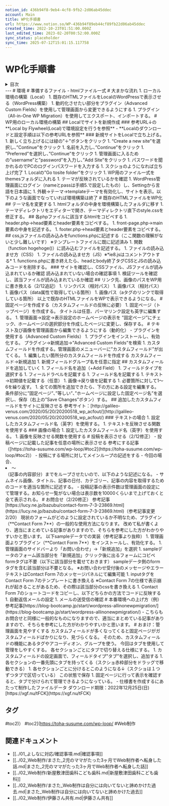 ```yaml
---
notion_id: 436b94f8-9eb4-4cf8-9fb2-2d06ab45ddec
account: Main
title: WP化手順書
url: https://www.notion.so/WP-436b94f89eb44cf89fb22d06ab45ddec
created_time: 2022-10-23T01:51:00.000Z
last_edited_time: 2023-02-20T00:52:00.000Z
sync_status: placeholder
sync_time: 2025-07-12T15:01:15.117758
---
```

# WP化手順書

<details>
<summary>目次</summary>
</details>
---
# 環境
# 準備するファイル
- htmlファイル一式
# 大まかな流れ
1. ローカル環境の構築（Local）
1. 既存のHTMLファイルをLocalのWordPressで表示させる（WordPress構築）
1. 動的化させたい部分をプラグイン（Advanced Custom Fields）を使用して管理画面から変更できるようにする
1. プラグイン（All-in-One WP Migration）を使用してエクスポート、インポートする。
# WP用のローカル環境の構築
  ## Localでサイトを新規作成
  ### 参考URL↓の**Local by Flywheel(Local)で環境設定を行うを参照**
  - **Localのダウンロードと設定手順は以下の参考URLを参照**
  ### 新規サイトをLocalで立ち上げる。
  1. 新しく立ち上げるには緑の”＋”ボタンをクリック
  1. “Create a new site”を選択し、”Continue”をクリック
  1. 名前を入力し、”Continue”をクリック
  1. ”Preferred”を選択し、”Continue”をクリック
  1. 管理画面に入るための”username”と”password”を入力し、”Add Site”をクリック
  1. パスワードを聞かれるのでPCのログインパスワードを入力する
  1. スクショのようになれば立ち上げ完了
  1. Localの”Go tosite folder”をクリック
  1. WP用のファイル一式をthemesフォルダに入れる
  1. テーマが反映されているかを確認
  1. WordPress管理画面にログイン（nameとpassは手順5.で設定したもの）し、Settingから言語を日本語に
  1. 外観→テーマ→templateテーマを有効化し、サイトを表示。以下のような画面でなっていれば環境構築は終了
# 既存のHTMLファイルをWP化
  ## テーマ名を変更する
  1. htmlフォルダの中身を環境構築したフォルダに移す
  1. テーマディレクトリをエディターで開き、テーマディレクトリ直下のstyle.cssを修正する。
  ## 各phpファイルに該当するhtmlをコピペする
  1. header.php→head要素とheader要素をコピペする。
  1. front-page.php→main要素の中身を記述する。
  1. footer.php→head要素とheader要素をコピペする。
  ## css,jsファイルの読み込みをfunctions.phpに記述する（ここ関数の理解がないと少し難しいです）
  ※テンプレートファイルに既に記述済み
  1. 関数（function hogehoge()）に読み込むファイルを記述する。
  1. ファイルの読み込ませ方（CSS）
  1. ファイルの読み込ませ方（JS）※*ie8.jsはコメントアウトする*
  1. functions.phpに書き終えたら、headとbody終了タグCSSとJSの読み込みコードを削除する。
  ### サイトを確認し、CSSファイル、JSファイルが読み込まれているか確認
  読み込まれていない場合の確認事項
  1. 検証ツールを確認し、該当ファイルが読み込まれているか確認
  ## リンク先、画像のパスをWP用に書き換える（2/12追記）
  1. リンクパス（相対パス）
  1. 画像パス（相対パス）
  1. 画像パス（data属性で取得している箇所）
  1. 画像パス（aタグのリンクで取得している箇所）
  以上で既存のHTMLファイルをWPで表示できるようになる。
# 固定ページを作成する（カスタムフィールドの反映に必要）
  1. 固定ページ（トップページ）を作成する。
タイトルは任意、パーマリンク設定も英字に編集する。
  1. 管理画面→設定→表示設定のホームページの表示を
”固定ページ”にチェック、ホームページの選択部分を作成したページに変更し、保存する。
# テキスト及び画像を管理画面から編集できるようにする（動的化）
  - プラグインを使用する（Advanced Custom Fields）
  1. プラグインをインストールし、有効化する。
プラグイン→新規追加→”Advanced Custom Fields”を検索
  1. カスタムフィールドを作成する。管理画面のメニューバーに”カスタムフィールド”が出てくる。
  1. 編集したい箇所分のカスタムフィールドを作成する
カスタムフィールド→新規追加
  1. 新規フィールドグループ名を任意に指定
  ## カスタムフィールドを追加していく
  1. フィールド名を追加（+Add Field）
  1. フィールドタイプを選択する
  1. フィールドラベルを記載する
  1. フィールド名を記載する
  1. テキスト→初期値を記載する（任意）
  1. 画像→戻り値を記載する
  1. 必要箇所に対して1〜6を繰り返す。
  1. 全ての箇所を追加できたら、下の方にある設定を編集する。
条件部分に”固定ページ”、”等しい”、”ホームページに設定した固定ページ名”を選択し、保存（右上の”Save Changes”ボタン）する。
  ## 追加したカスタムフィールドをサイトに反映させる
  参考サイト：[http://galileo-venus.com/2020/05/20/20200518_wp_acfout/](http://galileo-venus.com/2020/05/20/20200518_wp_acfout/)
  ### テキストの場合
  1. 設定したカスタムフィールド名（英字）を使用する。
  1. テキストを反映させる関数を使用する
  ### 画像の場合
  1. 設定したカスタムフィールド名（英字）を使用する。
  1. 画像を反映させる関数を使用する
# 投稿を表示させる（2/12修正）
  - 投稿ページに記載した記事を任意の場所に表示させる
参考にする記事（[https://toha-susume.com/wp-loop/#toc2](https://toha-susume.com/wp-loop/#toc2)）
  - 投稿にする場所に対してメインループの記述をする
  - 今回の場合、<li>〜</li>（記事の内容部分）までをループさせたいので、以下のような記述になる。
  - サムネイル画像、タイトル、記事の日付、カテゴリー、記事の内容を取得するためのコードを適当な箇所に記述する。
  - 投稿記事の表示件数は管理画面の設定にて管理する。お知らせ一覧がない場合は表示数を10000くらいまで上げておくと全て表示される。
# お問合せ（2/20修正）
  参考記事[https://lucy.ne.jp/bazubu/contact-form-7-3-23869.html](https://lucy.ne.jp/bazubu/contact-form-7-3-23869.html)（参考記事変更2/20）
  現状のフォームがどのように設定されているか不明なため、プラグイン（**Contact Form 7**）の一般的な使用方法になります。
  改めて私が書くより、適当にまとめている記事がありますので、そちらを参考にした方がわかりやすいかと思います。
  以下sampleデータでの実装（参考記事より抜粋）
  1. 管理画面よりプラグイン（**Contact Form 7**）をインストールし、有効化する。
  1. 管理画面のサイドバーより「お問い合わせ」→「新規追加」を選択
  1. sampleデータのフォーム該当部分を「新規追加」クリック後に出るフォームにコピペ
formタグは不要（以下に該当部分を載せておきます）
sampleデータ側のformタグを含む該当部分は不要となる。
※お問い合わせ受付後のメッセージやエラーテキストはContact Form 7のメッセージパネルにて編集可能
  1. inputタグをContact Form 7のテンプレートに書き換える
※Contact Form 7の仕様で表示崩れが起きることがあるため、その際は該当部分のcssを書き換える
  1. Contact Form 7のショートコードをコピーし、以下どちらかの方法でコードに反映する
  1. 自動返信メールの設定
  1. メールの送受信の確認
# 本番環境への上げ方（例）
  参考記事[https://blog-bootcamp.jp/start/wordpress-allinonewpmigration/](https://blog-bootcamp.jp/start/wordpress-allinonewpmigration/)
  - こちらもお問合せと同様に一般的なものになりますので、適当にまとめている記事がありますので、そちらを参考にした方がわかりやすいかと思います。
# おまけ：管理画面を見やすくする
  カスタムフィールドが多くなってくると固定ページがガスタムフィールドばかりになり、見づらくなる。
  そのため、カスタムフィールドの機能にあるタグやアコーディオン、グループを使う。
  今回はタブを使用して管理をしやすくする。
  各セクションごとにタブで切り替える仕様にする。
  1. カスタムフィールドの設定画面で、フィールドタイプ”タブ”を選択し、追加する
  1. 各セクションの一番先頭にタブを持ってくる（スクショ赤枠部分をドラッグで移動できる）
  1. 各セクションごとに分けるとこのようになる↓（スクショは１つずつタブで区切っている）
この状態で保存
  1. 固定ページに行って表示を確認すると、タブで分けられて管理できるようになっている。
- 仕様書を作成するにあたって制作したファイルデータ
ダウンロード期限：2022年12月25日(日)
  [https://xgf.nu/tFCK](https://xgf.nu/tFCK)

## タグ

#toc2)） #toc2](https://toha-susume.com/wp-loop/ #Web制作 

## 関連ドキュメント

- [[../01_よしなに対応/確認事項.md|確認事項]]
- [[../02_Web制作/まさた_2児のママがたった3ヶ月でWeb制作者へ転身した話.md|まさた_2児のママがたった3ヶ月でWeb制作者へ転身した話]]
- [[../02_Web制作/新屋敷津田歯科こども歯科.md|新屋敷津田歯科こども歯科]]
- [[../02_Web制作/まさた_Web制作は自分には向いてないと諦めかけた過去.md|まさた_Web制作は自分には向いてないと諦めかけた過去]]
- [[../02_Web制作/伊藤さん共有.md|伊藤さん共有]]
